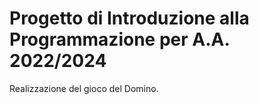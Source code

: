 # Progetto di Introduzione alla Programmazione per A.A. 2022/2024
Realizzazione del gioco del Domino.
